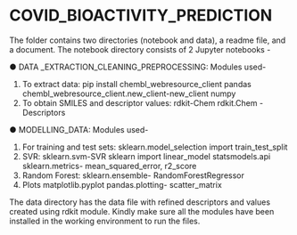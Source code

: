# COVID_BIOACTIVITY_PREDICTION

The folder contains two directories (notebook and data), a readme file, and a document.
The notebook directory consists of 2 Jupyter notebooks -

●	DATA _EXTRACTION_CLEANING_PREPROCESSING:
Modules used-

1.	To extract data:
pip install chembl_webresource_client
pandas
 		chembl_webresource_client.new_client-new_client
numpy
2.	To obtain SMILES and descriptor values:
rdkit-Chem
rdkit.Chem -Descriptors

●	MODELLING_DATA:
Modules used-

1.	For training and test sets:
sklearn.model_selection import train_test_split
2.	SVR:
sklearn.svm-SVR
sklearn import linear_model
statsmodels.api 
sklearn.metrics- mean_squared_error, r2_score
3.	Random Forest:
sklearn.ensemble- RandomForestRegressor
4.	Plots
matplotlib.pyplot
pandas.plotting- scatter_matrix


The data directory has the data file with refined descriptors and values created using rdkit module.
Kindly make sure all the modules have been installed in the working environment to run the files.

